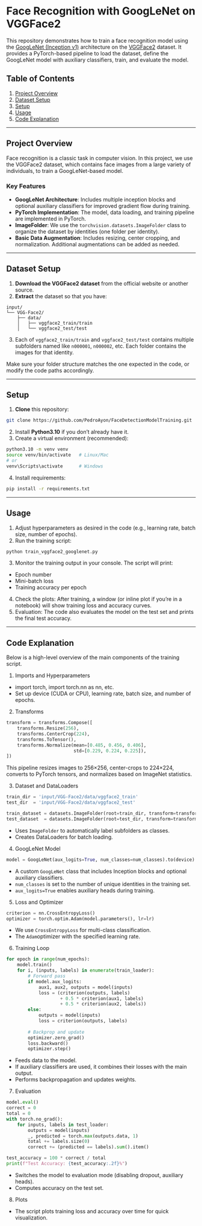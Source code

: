 # Face Recognition with GoogLeNet on VGGFace2

This repository demonstrates how to train a face recognition model using the [GoogLeNet (Inception v1)](https://arxiv.org/abs/1409.4842) architecture on the [VGGFace2](https://www.robots.ox.ac.uk/~vgg/data/vgg_face2/) dataset. It provides a PyTorch-based pipeline to load the dataset, define the GoogLeNet model with auxiliary classifiers, train, and evaluate the model.

## Table of Contents
1. [Project Overview](#project-overview)  
2. [Dataset Setup](#dataset-setup)  
3. [Setup](#setup)
4. [Usage](#usage)
4. [Code Explanation](#code-explanation)  


---

## Project Overview

Face recognition is a classic task in computer vision. In this project, we use the VGGFace2 dataset, which contains face images from a large variety of individuals, to train a GoogLeNet-based model. 

### Key Features
- **GoogLeNet Architecture**: Includes multiple inception blocks and optional auxiliary classifiers for improved gradient flow during training.
- **PyTorch Implementation**: The model, data loading, and training pipeline are implemented in PyTorch.
- **ImageFolder**: We use the `torchvision.datasets.ImageFolder` class to organize the dataset by identities (one folder per identity).
- **Basic Data Augmentation**: Includes resizing, center cropping, and normalization. Additional augmentations can be added as needed.

---

## Dataset Setup

1. **Download the VGGFace2 dataset** from the official website or another source.  
2. **Extract** the dataset so that you have:
```
input/  
└── VGG-Face2/  
    ├── data/  
    │   ├── vggface2_train/train  
    │   └── vggface2_test/test
```
3. Each of `vggface2_train/train` and `vggface2_test/test` contains multiple subfolders named like `n000001`, `n000002`, etc. Each folder contains the images for that identity.

Make sure your folder structure matches the one expected in the code, or modify the code paths accordingly.

---

## Setup

1. **Clone** this repository:
```bash
git clone https://github.com/PedroAyon/FaceDetectionModelTraining.git
```
2. Install **Python3.10** if you don’t already have it.
3. Create a virtual environment (recommended):
```bash
python3.10 -m venv venv
source venv/bin/activate   # Linux/Mac
# or
venv\Scripts\activate      # Windows 
```
4. Install requirements:
```bash
pip install -r requirements.txt
```

---

## Usage
1. Adjust hyperparameters as desired in the code (e.g., learning rate, batch size, number of epochs).
2. Run the training script:
```bash
python train_vggface2_googlenet.py 
```
3. Monitor the training output in your console. The script will print:
- Epoch number
- Mini-batch loss
- Training accuracy per epoch
4. Check the plots: After training, a window (or inline plot if you’re in a notebook) will show training loss and accuracy curves.
5. Evaluation: The code also evaluates the model on the test set and prints the final test accuracy.

---

## Code Explanation
Below is a high-level overview of the main components of the training script.

1. Imports and Hyperparameters
- import torch, import torch.nn as nn, etc.
- Set up device (CUDA or CPU), learning rate, batch size, and number of epochs.
2. Transforms
```python
transform = transforms.Compose([
    transforms.Resize(256),
    transforms.CenterCrop(224),
    transforms.ToTensor(),
    transforms.Normalize(mean=[0.485, 0.456, 0.406],
                         std=[0.229, 0.224, 0.225]),
])
```
This pipeline resizes images to 256×256, center-crops to 224×224, converts to PyTorch tensors, and normalizes based on ImageNet statistics.

3. Dataset and DataLoaders

```python
train_dir = 'input/VGG-Face2/data/vggface2_train'
test_dir  = 'input/VGG-Face2/data/vggface2_test'

train_dataset = datasets.ImageFolder(root=train_dir, transform=transform)
test_dataset  = datasets.ImageFolder(root=test_dir, transform=transform)
```
- Uses `ImageFolder` to automatically label subfolders as classes.
- Creates DataLoaders for batch loading.

4. GoogLeNet Model
```python
model = GoogLeNet(aux_logits=True, num_classes=num_classes).to(device)
```

- A custom `GoogLeNet` class that includes Inception blocks and optional auxiliary classifiers. 
- `num_classes` is set to the number of unique identities in the training set.
- `aux_logits=True` enables auxiliary heads during training.

5. Loss and Optimizer
```python
criterion = nn.CrossEntropyLoss()
optimizer = torch.optim.Adam(model.parameters(), lr=lr)
```
- We use `CrossEntropyLoss` for multi-class classification.
- The `Adam`optimizer with the specified learning rate.

6. Training Loop

```python
for epoch in range(num_epochs):
    model.train()
    for i, (inputs, labels) in enumerate(train_loader):
        # Forward pass
        if model.aux_logits:
            aux1, aux2, outputs = model(inputs)
            loss = (criterion(outputs, labels)
                    + 0.5 * criterion(aux1, labels)
                    + 0.5 * criterion(aux2, labels))
        else:
            outputs = model(inputs)
            loss = criterion(outputs, labels)
        
        # Backprop and update
        optimizer.zero_grad()
        loss.backward()
        optimizer.step()
```

- Feeds data to the model.
- If auxiliary classifiers are used, it combines their losses with the main output.
- Performs backpropagation and updates weights.

7. Evaluation
```python 
model.eval()
correct = 0
total = 0
with torch.no_grad():
    for inputs, labels in test_loader:
        outputs = model(inputs)
        _, predicted = torch.max(outputs.data, 1)
        total += labels.size(0)
        correct += (predicted == labels).sum().item()

test_accuracy = 100 * correct / total
print(f"Test Accuracy: {test_accuracy:.2f}%")
```

- Switches the model to evaluation mode (disabling dropout, auxiliary heads).
- Computes accuracy on the test set.

8. Plots
- The script plots training loss and accuracy over time for quick visualization.

